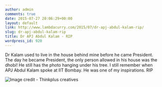```yaml
---
author: admin
comments: true
date: 2015-07-27 20:06:29+00:00
layout: default
link: http://www.lambdacurry.com/2015/07/dr-apj-abdul-kalam-rip/
slug: dr-apj-abdul-kalam-rip
title: Dr APJ Abdul Kalam - RIP
wordpress_id: 920
---
```


Dr Kalam used to live in the house behind mine before he came President. The day he became President, the only person allowed in his house was the dhobi! He still has the photo hanging under his tree.
I still remember when APJ Abdul Kalam spoke at IIT Bombay. He was one of my inspirations.
RIP



![Image credit - Thinkplus creatives](https://scontent.fsnc1-1.fna.fbcdn.net/hphotos-xtp1/t31.0-8/s960x960/11707974_836589276395686_5338350092939501884_o.jpg)
